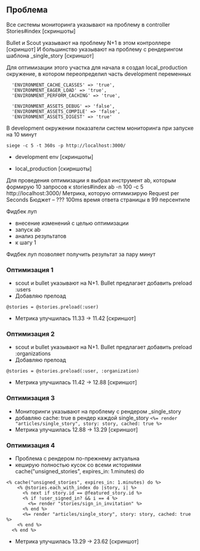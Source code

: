 ## Проблема

Все системы мониторинга указывают на проблему в controller Stories#index
[скриншоты]

Bullet и Scout указывают на проблему N+1 в этом контроллере
[скриншот]
И большинство указывают на проблему с рендерингом шаблона \_single_story
[скриншот]

Для оптимизации этого участка для начала я создал local_production окружение, в котором переопределил часть development переменных

```
  'ENVIRONMENT_CACHE_CLASSES' => 'true',
  'ENVIRONMENT_EAGER_LOAD' => 'true',
  'ENVIRONMENT_PERFORM_CACHING' => 'true',

  'ENVIRONMENT_ASSETS_DEBUG' => 'false',
  'ENVIRONMENT_ASSETS_COMPILE' => 'false',
  'ENVIRONMENT_ASSETS_DIGEST' => 'true'
```

В development окружении показатели систем мониторинга при запуске на 10 минут

```
siege -c 5 -t 360s -p http://localhost:3000/
```

- development env
  [скриншоты]

- local_production
  [скирншоты]

Для проведения оптимизации я выбрал инструмент ab, которым формирую 10 запросов к stories#index
ab -n 100 -c 5 http://localhost:3000/
Метрика, которую оптимизирую Request per Seconds
Бюджет – ??? 100ms время ответа страницы в 99 персентиле

Фидбек луп

- внесение изменений с целью оптимизации
- запуск ab
- анализ результатов
- к шагу 1

Фидбек луп позволяет получить результат за пару минут

### Оптимизация 1

- scout и bullet указывают на N+1. Bullet предлагает добавить preload :users
- Добавляю прелоад

```
@stories = @stories.preload(:user)
```

- Метрика улучшилась 11.33 -> 11.42
  [скриншот]

### Оптимизация 2

- scout и bullet указывают на N+1. Bullet предлагает добавить preload :organizations
- Добавляю прелоад

```
@stories = @stories.preload(:user, :organization)
```

- Метрика улучшилась 11.42 -> 12.88
  [скриншот]

### Оптимизация 3

- Мониторинги указывают на проблему с рендером \_single_story
- добавляю cache: true в рендер каждой single_story
  `<%= render "articles/single_story", story: story, cached: true %>`
- Метрика улучшилась 12.88 -> 13.29
  [скриншот]

### Оптимизация 4

- Проблема с рендером по-прежнему актуальна
- кеширую полностью кусок со всеми историями cache("unsigned_stories", expires_in: 1.minutes) do

```
<% cache("unsigned_stories", expires_in: 1.minutes) do %>
    <% @stories.each_with_index do |story, i| %>
      <% next if story.id == @featured_story.id %>
      <% if !user_signed_in? && i == 4 %>
        <%= render "stories/sign_in_invitation" %>
      <% end %>
      <%= render "articles/single_story", story: story, cached: true %>
    <% end %>
  <% end %>
```

- Метрика улучшилась 13.29 -> 23.62
  [скриншот]
